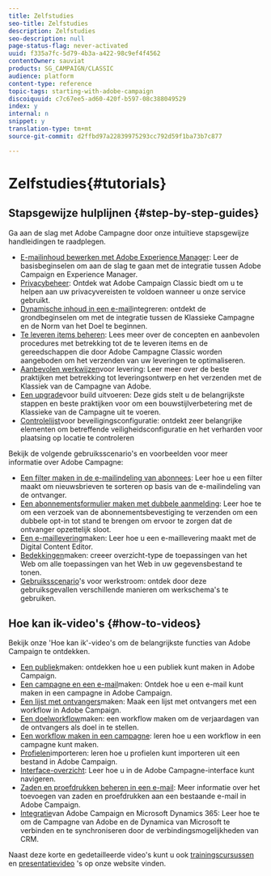 ```yaml
---
title: Zelfstudies
seo-title: Zelfstudies
description: Zelfstudies
seo-description: null
page-status-flag: never-activated
uuid: f335a7fc-5d79-4b3a-a422-98c9ef4f4562
contentOwner: sauviat
products: SG_CAMPAIGN/CLASSIC
audience: platform
content-type: reference
topic-tags: starting-with-adobe-campaign
discoiquuid: c7c67ee5-ad60-420f-b597-08c388049529
index: y
internal: n
snippet: y
translation-type: tm+mt
source-git-commit: d2ffbd97a22839975293cc792d59f1ba73b7c877

---
```



# Zelfstudies{#tutorials}

## Stapsgewijze hulplijnen {#step-by-step-guides}

Ga aan de slag met Adobe Campagne door onze intuïtieve stapsgewijze handleidingen te raadplegen.

* [E-mailinhoud bewerken met Adobe Experience Manager](https://docs.campaign.adobe.com/doc/AC/getting_started/EN/aem.html): Leer de basisbeginselen om aan de slag te gaan met de integratie tussen Adobe Campaign en Experience Manager.
* [Privacybeheer](https://helpx.adobe.com/campaign/kb/acc-privacy.html): Ontdek wat Adobe Campaign Classic biedt om u te helpen aan uw privacyvereisten te voldoen wanneer u onze service gebruikt.
* [Dynamische inhoud in een e-mail](https://docs.campaign.adobe.com/doc/AC/getting_started/EN/target.html)integreren: ontdekt de grondbeginselen om met de integratie tussen de Klassieke Campagne en de Norm van het Doel te beginnen.
* [Te leveren items beheren](https://docs.campaign.adobe.com/doc/AC/getting_started/EN/deliverability.html): Lees meer over de concepten en aanbevolen procedures met betrekking tot de te leveren items en de gereedschappen die door Adobe Campagne Classic worden aangeboden om het verzenden van uw leveringen te optimaliseren.
* [Aanbevolen werkwijzen](https://docs.campaign.adobe.com/doc/AC/getting_started/EN/deliveryBestPractices.html)voor levering: Leer meer over de beste praktijken met betrekking tot leveringsontwerp en het verzenden met de Klassiek van de Campagne van Adobe.
* [Een upgrade](https://docs.campaign.adobe.com/doc/AC/getting_started/EN/buildUpgrade.html)voor build uitvoeren: Deze gids stelt u de belangrijkste stappen en beste praktijken voor om een bouwstijlverbetering met de Klassieke van de Campagne uit te voeren.
* [Controlelijst](https://docs.campaign.adobe.com/doc/AC/getting_started/EN/security.html)voor beveiligingsconfiguratie: ontdekt zeer belangrijke elementen om betreffende veiligheidsconfiguratie en het verharden voor plaatsing op locatie te controleren

Bekijk de volgende gebruiksscenario&#39;s en voorbeelden voor meer informatie over Adobe Campagne:

* [Een filter maken in de e-mailindeling van abonnees](../../platform/using/use-case.md#creating-a-filter-on-the-email-format-of-subscribers): Leer hoe u een filter maakt om nieuwsbrieven te sorteren op basis van de e-mailindeling van de ontvanger.
* [Een abonnementsformulier maken met dubbele aanmelding](../../web/using/use-cases--web-forms.md#create-a-subscription--form-with-double-opt-in): Leer hoe te om een verzoek van de abonnementsbevestiging te verzenden om een dubbele opt-in tot stand te brengen om ervoor te zorgen dat de ontvanger opzettelijk sloot.
* [Een e-maillevering](../../web/using/use-case--creating-an-email-delivery.md)maken: Leer hoe u een e-maillevering maakt met de Digital Content Editor.
* [Bedekkingen](../../web/using/use-cases--creating-overviews.md)maken: creeer overzicht-type de toepassingen van het Web om alle toepassingen van het Web in uw gegevensbestand te tonen.
* [Gebruiksscenario](../../workflow/using/using-the-local-approval-activity.md)&#39;s voor werkstroom: ontdek door deze gebruiksgevallen verschillende manieren om werkschema&#39;s te gebruiken.

## Hoe kan ik-video&#39;s {#how-to-videos}

Bekijk onze &#39;Hoe kan ik&#39;-video&#39;s om de belangrijkste functies van Adobe Campaign te ontdekken.

* [Een publiek](https://docs.adobe.com/content/help/en/campaign-learn/campaign-classic-tutorials/getting-started/creating-a-list-of-recipients.html)maken: ontdekken hoe u een publiek kunt maken in Adobe Campaign.
* [Een campagne en een e-mail](https://docs.adobe.com/content/help/en/campaign-learn/campaign-classic-tutorials/getting-started/creating-a-campaign-and-an-email.html)maken: Ontdek hoe u een e-mail kunt maken in een campagne in Adobe Campaign.
* [Een lijst met ontvangers](https://docs.adobe.com/content/help/en/campaign-learn/campaign-classic-tutorials/getting-started/creating-a-list-of-recipients.html)maken: Maak een lijst met ontvangers met een workflow in Adobe Campaign.
* [Een doelworkflow](https://docs.adobe.com/content/help/en/campaign-learn/campaign-classic-tutorials/getting-started/creating-a-targeting-workflow.html)maken: een workflow maken om de verjaardagen van de ontvangers als doel in te stellen.
* [Een workflow maken in een campagne](https://docs.adobe.com/content/help/en/campaign-learn/campaign-classic-tutorials/getting-started/creating-a-workflow.html): leren hoe u een workflow in een campagne kunt maken.
* [Profielen](https://docs.adobe.com/content/help/en/campaign-learn/campaign-classic-tutorials/getting-started/importing-profiles.html)importeren: leren hoe u profielen kunt importeren uit een bestand in Adobe Campaign.
* [Interface-overzicht](https://docs.adobe.com/content/help/en/campaign-learn/campaign-classic-tutorials/getting-started/interface-overview.html): Leer hoe u in de Adobe Campagne-interface kunt navigeren.
* [Zaden en proefdrukken beheren in een e-mail](https://docs.adobe.com/content/help/en/campaign-learn/campaign-classic-tutorials/getting-started/managing-seed-and-proofs.html): Meer informatie over het toevoegen van zaden en proefdrukken aan een bestaande e-mail in Adobe Campaign.
* [Integratie](https://docs.adobe.com/content/help/en/campaign-learn/campaign-classic-tutorials/integrating/dynamics365-integration.html)van Adobe Campaign en Microsoft Dynamics 365: Leer hoe te om de Campagne van Adobe en de Dynamica van Microsoft te verbinden en te synchroniseren door de verbindingsmogelijkheden van CRM.

Naast deze korte en gedetailleerde video&#39;s kunt u ook [trainingscursussen](https://training.adobe.com/training/courses.html) en [presentatievideo](https://www.adobe.com/training/video.html) &#39;s op onze website vinden.
